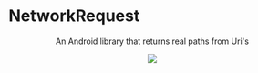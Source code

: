 # NetworkRequest 


<p align="center">An Android library that returns real paths from Uri's</p>

<p align="center"><img src="https://user-images.githubusercontent.com/35602540/63160498-37d88780-c01e-11e9-95f7-d6fac239f53b.png"></p>

</br>
